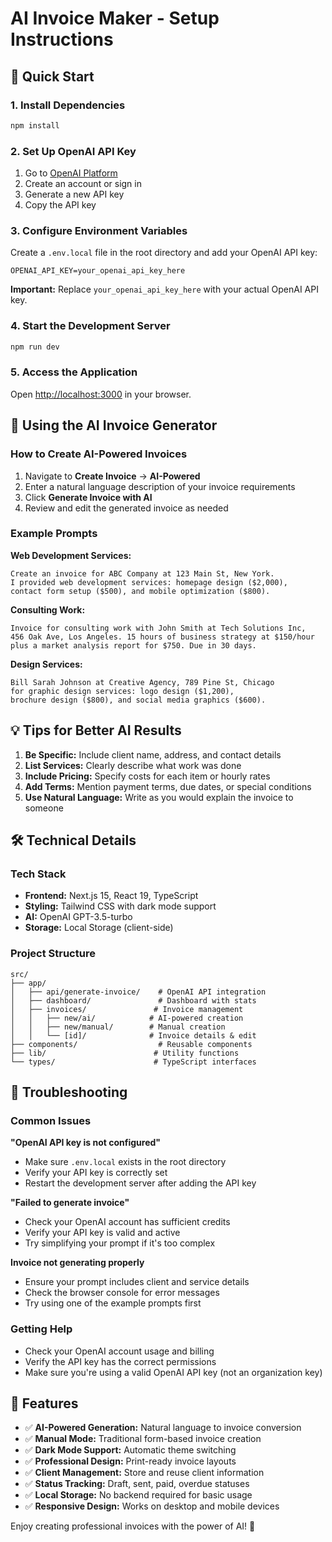 # AI Invoice Maker - Setup Instructions

## 🚀 Quick Start

### 1. Install Dependencies
```bash
npm install
```

### 2. Set Up OpenAI API Key

1. Go to [OpenAI Platform](https://platform.openai.com/api-keys)
2. Create an account or sign in
3. Generate a new API key
4. Copy the API key

### 3. Configure Environment Variables

Create a `.env.local` file in the root directory and add your OpenAI API key:

```env
OPENAI_API_KEY=your_openai_api_key_here
```

**Important:** Replace `your_openai_api_key_here` with your actual OpenAI API key.

### 4. Start the Development Server
```bash
npm run dev
```

### 5. Access the Application
Open [http://localhost:3000](http://localhost:3000) in your browser.

## 🤖 Using the AI Invoice Generator

### How to Create AI-Powered Invoices

1. Navigate to **Create Invoice** → **AI-Powered**
2. Enter a natural language description of your invoice requirements
3. Click **Generate Invoice with AI**
4. Review and edit the generated invoice as needed

### Example Prompts

**Web Development Services:**
```
Create an invoice for ABC Company at 123 Main St, New York. 
I provided web development services: homepage design ($2,000), 
contact form setup ($500), and mobile optimization ($800).
```

**Consulting Work:**
```
Invoice for consulting work with John Smith at Tech Solutions Inc, 
456 Oak Ave, Los Angeles. 15 hours of business strategy at $150/hour 
plus a market analysis report for $750. Due in 30 days.
```

**Design Services:**
```
Bill Sarah Johnson at Creative Agency, 789 Pine St, Chicago 
for graphic design services: logo design ($1,200), 
brochure design ($800), and social media graphics ($600).
```

## 💡 Tips for Better AI Results

1. **Be Specific:** Include client name, address, and contact details
2. **List Services:** Clearly describe what work was done
3. **Include Pricing:** Specify costs for each item or hourly rates
4. **Add Terms:** Mention payment terms, due dates, or special conditions
5. **Use Natural Language:** Write as you would explain the invoice to someone

## 🛠️ Technical Details

### Tech Stack
- **Frontend:** Next.js 15, React 19, TypeScript
- **Styling:** Tailwind CSS with dark mode support
- **AI:** OpenAI GPT-3.5-turbo
- **Storage:** Local Storage (client-side)

### Project Structure
```
src/
├── app/
│   ├── api/generate-invoice/    # OpenAI API integration
│   ├── dashboard/               # Dashboard with stats
│   ├── invoices/               # Invoice management
│   │   ├── new/ai/            # AI-powered creation
│   │   ├── new/manual/        # Manual creation
│   │   └── [id]/              # Invoice details & edit
├── components/                  # Reusable components
├── lib/                        # Utility functions
└── types/                      # TypeScript interfaces
```

## 🔧 Troubleshooting

### Common Issues

**"OpenAI API key is not configured"**
- Make sure `.env.local` exists in the root directory
- Verify your API key is correctly set
- Restart the development server after adding the API key

**"Failed to generate invoice"**
- Check your OpenAI account has sufficient credits
- Verify your API key is valid and active
- Try simplifying your prompt if it's too complex

**Invoice not generating properly**
- Ensure your prompt includes client and service details
- Check the browser console for error messages
- Try using one of the example prompts first

### Getting Help
- Check your OpenAI account usage and billing
- Verify the API key has the correct permissions
- Make sure you're using a valid OpenAI API key (not an organization key)

## 🌟 Features

- ✅ **AI-Powered Generation:** Natural language to invoice conversion
- ✅ **Manual Mode:** Traditional form-based invoice creation
- ✅ **Dark Mode Support:** Automatic theme switching
- ✅ **Professional Design:** Print-ready invoice layouts
- ✅ **Client Management:** Store and reuse client information
- ✅ **Status Tracking:** Draft, sent, paid, overdue statuses
- ✅ **Local Storage:** No backend required for basic usage
- ✅ **Responsive Design:** Works on desktop and mobile devices

Enjoy creating professional invoices with the power of AI! 🚀